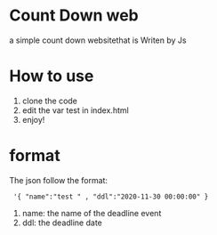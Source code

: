 # Count Down web

a simple count down websitethat is Writen by Js

# How to use

1. clone the code 
2. edit the var test in index.html
3. enjoy!

# format
The json follow the format:
```
 '{ "name":"test " , "ddl":"2020-11-30 00:00:00" }
```
1. name: the name of the deadline event
2. ddl: the deadline date

